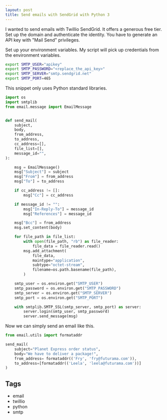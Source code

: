 ```yaml
---
layout: post
title: Send emails with SendGrid with Python 3
--- 
```


I wanted to send emails with Twillio SendGrid. It offers a generous free tier. Set up the domain and authenticate the identity. You have to generate an API key with "Mail Send" privileges. 

Set up your environment variables. My script will pick up credentials from the environment variables.

```bash
export SMTP_USER="apikey"
export SMTP_PASSWORD="<replace_the_api_key>"
export SMTP_SERVER="smtp.sendgrid.net"
export SMTP_PORT=465
```

This snippet only uses Python standard libraries.

```python
import os
import smtplib
from email.message import EmailMessage


def send_mail(
    subject,
    body,
    from_address,
    to_address,
    cc_address=[],
    file_list=[],
    message_id="",
):

    msg = EmailMessage()
    msg["Subject"] = subject
    msg["From"] = from_address
    msg["To"] = to_address

    if cc_address != []:
        msg["Cc"] = cc_address

    if message_id != "":
        msg["In-Reply-To"] = message_id
        msg["References"] = message_id

    msg["Bcc"] = from_address
    msg.set_content(body)

    for file_path in file_list:
        with open(file_path, "rb") as file_reader:
            file_data = file_reader.read()
        msg.add_attachment(
            file_data,
            maintype="application",
            subtype="octet-stream",
            filename=os.path.basename(file_path),
        )

    smtp_user = os.environ.get("SMTP_USER")
    smtp_password = os.environ.get("SMTP_PASSWORD")
    smtp_server = os.environ.get("SMTP_SERVER")
    smtp_port = os.environ.get("SMTP_PORT")

    with smtplib.SMTP_SSL(smtp_server, smtp_port) as server:
        server.login(smtp_user, smtp_password)
        server.send_message(msg)
```

Now we can simply send an email like this.

```python
from email.utils import formataddr

send_mail(
    subject="Planet Express order status",
    body="We have to deliver a package!",
    from_address= formataddr(('Fry', 'fry@futurama.com')),
    to_address=[formataddr(('Leela', 'leela@futurama.com'))]
)
```

## Tags

- email
- twillio
- python
- smtp
